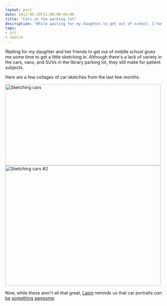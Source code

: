 ```yaml
---
layout: post
date: 2013-05-29T21:00:00-04:00
title: "Cars in the parking lot"
description: "While waiting for my daughter to get out of school, I have plenty of time to sketch cars in the parking lot."
tags:
- art
- sketch
---
```

Waiting for my daughter and her friends to get out of middle school gives me some time to get a little sketching in. Although there's a lack of variety in the cars, vans, and SUVs in the library parking lot, they still make for patient subjects.

Here are a few collages of car sketches from the last few months:

<div class="embedded-large-sketch">
  <a class="fancybox" rel="fancybox-20130530" href="http://farm8.staticflickr.com/7328/8884414895_d52ab5b3c9_c.jpg" title="Sketching cars"><img src="http://farm8.staticflickr.com/7328/8884414895_d52ab5b3c9.jpg" width="500" height="262" alt="Sketching cars" /></a>
</div>

<div class="embedded-large-sketch">
  <a class="fancybox" rel="fancybox-20130530" href="http://farm6.staticflickr.com/5329/8885036576_d1a948f060_b.jpg" title="Sketching cars #2"><img src="http://farm6.staticflickr.com/5329/8885036576_d1a948f060.jpg" width="500" height="388" alt="Sketching cars #2" /></a>
</div>

Now, while these aren't all that great, [Lapin](http://www.lesillustrationsdelapin.com/ "Lapin's website") reminds us that car portraits _can_ [be](http://www.flickr.com/photos/lapinbarcelona/8636296067/) [something](http://www.flickr.com/photos/lapinbarcelona/8611983904/) [awesome](http://www.flickr.com/photos/lapinbarcelona/8526755067/).
